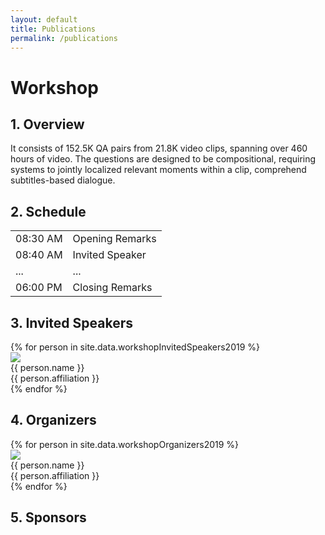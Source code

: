 ```yaml
---
layout: default
title: Publications
permalink: /publications
---
```


<link rel="stylesheet" href="/assets/css/member.css">
<link rel="stylesheet" href="/assets/css/workshop.css">

<div class="workshop content-container">
  <h1 class = "content-title">
    Workshop
  </h1>
  <div class = "content-subcontainer">
    <h2 class = "content-subtitle">
      1. Overview
    </h2>
    <p class="content-item">
      It consists of 152.5K QA pairs from 21.8K video clips, spanning over 460 hours of video. The questions are designed to be compositional, requiring systems to jointly localized relevant moments within a clip, comprehend subtitles-based dialogue.
    </p>
  </div>

  <div class = "content-subcontainer">
    <h2 class = "content-subtitle">
      2. Schedule
    </h2>
    <div class="content-item">
      <table> 
        <tr>
          <td>08:30 AM</td>
          <td>Opening Remarks</td>
        </tr>
        <tr>
          <td>08:40 AM</td>
          <td>Invited Speaker</td>
        </tr>
        <tr>
          <td>...</td>
          <td>...</td>
        </tr>
        <tr>
          <td>06:00 PM</td>
          <td>Closing Remarks</td>
        </tr>
      </table>
    </div>
  </div>

  <div class = "content-subcontainer">
    <h2 class = "content-subtitle">
      3. Invited Speakers
    </h2>
    <div class="content-item">
      {% for person in site.data.workshopInvitedSpeakers2019 %}
        <div class="member">
          <div class="member-profile">
            <img class="member-profile" src="{{person.src}}">
          </div>
          <div class="member-info member-name">
            {{ person.name }}
          </div>
          <div class="member-info member-position">
            {{ person.affiliation }}
          </div>
        </div>
      {% endfor %}
    </div>
  </div>

  <div class = "content-subcontainer">
    <h2 class = "content-subtitle">
      4. Organizers
    </h2>
    <div class="content-item">
      {% for person in site.data.workshopOrganizers2019 %}
        <div class="member">
          <div class="member-profile">
            <img class="member-profile" src="{{person.src}}">
          </div>
          <div class="member-info member-name">
            {{ person.name }}
          </div>
          <div class="member-info member-position">
            {{ person.affiliation }}
          </div>
        </div>
      {% endfor %}
    </div>
  </div>

  <div class = "content-subcontainer">
    <h2 class = "content-subtitle">
      5. Sponsors
    </h2>
    <div class="content-item">
    </div>
  </div>
</div>
